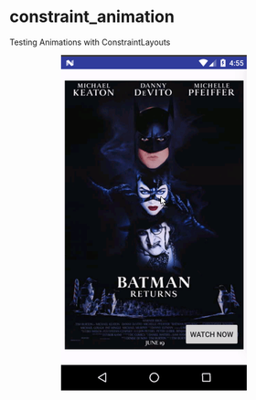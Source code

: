 # constraint_animation
Testing Animations with ConstraintLayouts
<p align="center">
  <img src="https://raw.githubusercontent.com/zurche/constraint_animation/master/CONSTRAINT_ANIMATION.GIF" alt="App"/>
</p>
